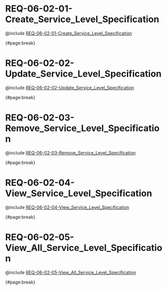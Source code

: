 <!--
    ATTENTION: This file was generated via gradle!
               Do NOT manually edit this file! Any such changes will be overwritten!
-->

# REQ-06-02-01-Create_Service_Level_Specification

@include [REQ-06-02-01-Create_Service_Level_Specification](REQ-06-02-01-Create_Service_Level_Specification.md)

{#page:break}

# REQ-06-02-02-Update_Service_Level_Specification

@include [REQ-06-02-02-Update_Service_Level_Specification](REQ-06-02-02-Update_Service_Level_Specification.md)

{#page:break}

# REQ-06-02-03-Remove_Service_Level_Specification

@include [REQ-06-02-03-Remove_Service_Level_Specification](REQ-06-02-03-Remove_Service_Level_Specification.md)

{#page:break}

# REQ-06-02-04-View_Service_Level_Specification

@include [REQ-06-02-04-View_Service_Level_Specification](REQ-06-02-04-View_Service_Level_Specification.md)

{#page:break}

# REQ-06-02-05-View_All_Service_Level_Specification

@include [REQ-06-02-05-View_All_Service_Level_Specification](REQ-06-02-05-View_All_Service_Level_Specification.md)

{#page:break}
